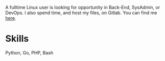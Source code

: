 A fulltime Linux user is looking for opportunity in Back-End, SysAdmin, or DevOps.
I also spend time, and host my files, on Gitlab. You can find me [here](https://gitlab.com/sonarypt).

# Skills
Python, Go, PHP, Bash
